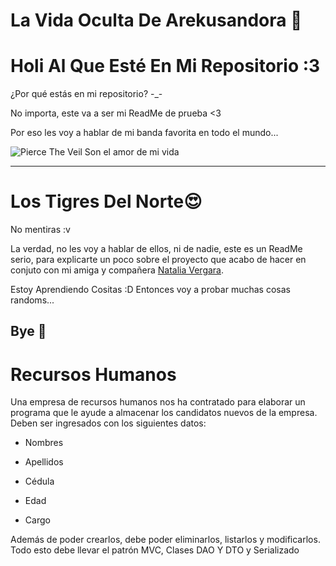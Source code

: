 # <p style="text-align: justify;"> La Vida Oculta De Arekusandora 🧛 </p>

# Holi Al Que Esté En Mi Repositorio :3

¿Por qué estás en mi repositorio? -_-

No importa, este va a ser mi ReadMe de prueba <3

Por eso les voy a hablar de mi banda favorita en todo el mundo...

![Pierce The Veil Son el amor de mi vida](https://i.pinimg.com/564x/50/50/30/505030940dd9b95511c5ca0fb5912991.jpg)

------------------------------------------------------------------------------------------------------------------
# Los Tigres Del Norte😍

No mentiras :v 

La verdad, no les voy a hablar de ellos, ni de nadie, este es un ReadMe serio, para explicarte un poco sobre el proyecto que acabo de hacer en conjuto con mi amiga  y compañera [Natalia Vergara](https://github.com/NatVerB).

Estoy Aprendiendo Cositas :D Entonces voy a probar muchas cosas randoms...

Bye 💋
-------------------------------------------------------------------------------------------------------------------
# Recursos Humanos

Una empresa de recursos humanos nos ha contratado para elaborar un programa que le ayude a almacenar los candidatos nuevos de la empresa. Deben ser ingresados con los siguientes datos:

 - Nombres

 - Apellidos

 - Cédula

 - Edad

 - Cargo

Además de poder crearlos, debe poder eliminarlos, listarlos y modificarlos. Todo esto 
debe llevar el patrón MVC, Clases DAO Y DTO y Serializado
